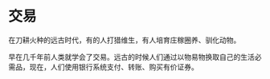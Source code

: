 # 交易

在刀耕火种的远古时代，有的人打猎维生，有人培育庄稼圈养、驯化动物。

早在几千年前人类就学会了交易。远古的时候人们通过以物易物换取自己的生活必需品，现在，人们使用银行系统支付、转账、购买有价证券。

